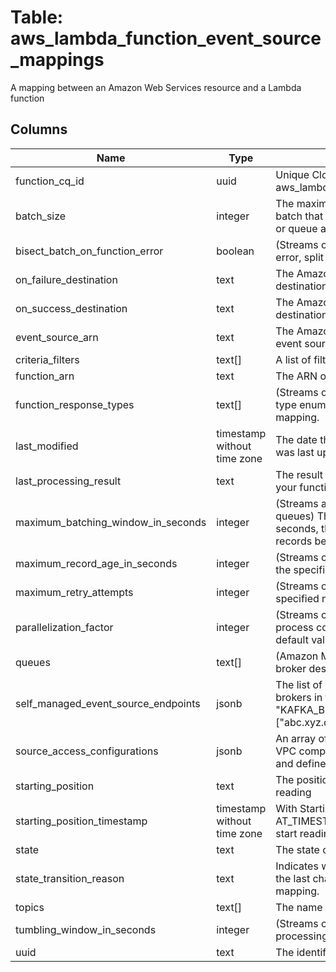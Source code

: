 
# Table: aws_lambda_function_event_source_mappings
A mapping between an Amazon Web Services resource and a Lambda function
## Columns
| Name        | Type           | Description  |
| ------------- | ------------- | -----  |
|function_cq_id|uuid|Unique CloudQuery ID of aws_lambda_functions table (FK)|
|batch_size|integer|The maximum number of records in each batch that Lambda pulls from your stream or queue and sends to your function|
|bisect_batch_on_function_error|boolean|(Streams only) If the function returns an error, split the batch in two and retry|
|on_failure_destination|text|The Amazon Resource Name (ARN) of the destination resource.|
|on_success_destination|text|The Amazon Resource Name (ARN) of the destination resource.|
|event_source_arn|text|The Amazon Resource Name (ARN) of the event source.|
|criteria_filters|text[]|A list of filters.|
|function_arn|text|The ARN of the Lambda function.|
|function_response_types|text[]|(Streams only) A list of current response type enums applied to the event source mapping.|
|last_modified|timestamp without time zone|The date that the event source mapping was last updated or that its state changed.|
|last_processing_result|text|The result of the last Lambda invocation of your function.|
|maximum_batching_window_in_seconds|integer|(Streams and Amazon SQS standard queues) The maximum amount of time, in seconds, that Lambda spends gathering records before invoking the function|
|maximum_record_age_in_seconds|integer|(Streams only) Discard records older than the specified age|
|maximum_retry_attempts|integer|(Streams only) Discard records after the specified number of retries|
|parallelization_factor|integer|(Streams only) The number of batches to process concurrently from each shard. The default value is 1.|
|queues|text[]|(Amazon MQ) The name of the Amazon MQ broker destination queue to consume.|
|self_managed_event_source_endpoints|jsonb|The list of bootstrap servers for your Kafka brokers in the following format: "KAFKA_BOOTSTRAP_SERVERS": ["abc.xyz.com:xxxx","abc2.xyz.com:xxxx"].|
|source_access_configurations|jsonb|An array of the authentication protocol, VPC components, or virtual host to secure and define your event source.|
|starting_position|text|The position in a stream from which to start reading|
|starting_position_timestamp|timestamp without time zone|With StartingPosition set to AT_TIMESTAMP, the time from which to start reading.|
|state|text|The state of the event source mapping|
|state_transition_reason|text|Indicates whether a user or Lambda made the last change to the event source mapping.|
|topics|text[]|The name of the Kafka topic.|
|tumbling_window_in_seconds|integer|(Streams only) The duration in seconds of a processing window|
|uuid|text|The identifier of the event source mapping.|
